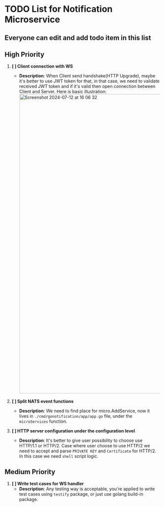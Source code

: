 # TODO List for Notification Microservice

## Everyone can edit and add todo item in this list

## High Priority
1. **[ ] Client connection with WS**
   - **Description**: When Client send handshake(HTTP Upgrade), maybe it's better to use JWT token for that, in that case, we need to validate received JWT token and if it's valid then open connection between Client and Server. Here is basic illustration:
     <img width="971" alt="Screenshot 2024-07-12 at 16 06 32" src="https://github.com/user-attachments/assets/34e19f7c-2c53-4947-8564-a8b6e8a76f13">

2. **[ ] Split NATS event functions**
   - **Description**: We need to find place for micro.AddService, now it lives in `./cmd/gonotification/app/app.go` file, under the `microServices` function.

3. **[ ] HTTP server configuration under the configuration level**
   - **Description**: It's better to give user possibility to choose use HTTP/1.1 or HTTP/2. Case where user choose to use HTTP/2 we need to accept and parse `PRIVATE KEY` and `Certificate` for HTTP/2. In this case we need `shell` script logic.

## Medium Priority
1. **[ ] Write test cases for WS handler**
   - **Description**: Any testing way is acceptable, you're applied to write test cases using `testify` package, or just use golang build-in package.
    
